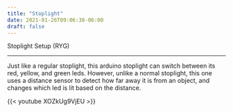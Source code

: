 ```yaml
---
title: "Stoplight"
date: 2021-01-26T09:06:38-06:00
draft: false
---
```


Stoplight Setup (RYG)

---

Just like a regular stoplight, this arduino stoplight can switch between its red, yellow, and green leds.
However, unlike a normal stoplight, this one uses a distance sensor to detect how far away it is from an
object, and changes which led is lit based on the distance.

{{< youtube XOZkUg9VjEU >}}